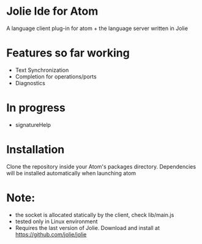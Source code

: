 # Jolie Ide for Atom

A language client plug-in for atom + the language server written in Jolie

# Features so far working

* Text Synchronization
* Completion for operations/ports
* Diagnostics

# In progress

* signatureHelp

# Installation

Clone the repository inside your Atom's packages directory.
Dependencies will be installed automatically when launching atom

# Note:

* the socket is allocated statically by the client, check lib/main.js
* tested only in Linux environment
* Requires the last version of Jolie. Download and install at https://github.com/jolie/jolie
